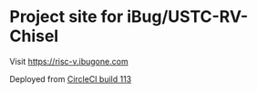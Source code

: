 # Project site for iBug/USTC-RV-Chisel

Visit <https://risc-v.ibugone.com>

Deployed from [CircleCI build 113](https://circleci.com/gh/iBug/USTC-RV-Chisel/113)
